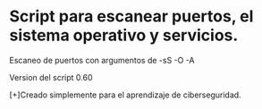 # Script para escanear puertos, el sistema operativo y servicios.

Escaneo de puertos con argumentos de -sS -O -A

Version del script 0.60

[+]Creado simplemente para el aprendizaje de ciberseguridad.
